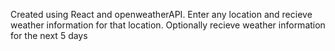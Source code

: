 Created using React and openweatherAPI. Enter any location and recieve weather information for that location. Optionally recieve weather information for the next 5 days
